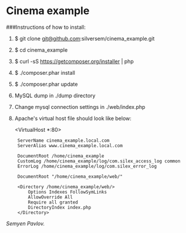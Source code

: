Cinema example
==============

###Instructions of how to install:

1) $ git clone git@github.com:silversem/cinema_example.git

2) $ cd cinema_example

3) $ curl -sS https://getcomposer.org/installer | php

4) $ ./composer.phar install

5) $ ./composer.phar update

6) MySQL dump in ./dump directory

7) Change mysql connection settings in ./web/index.php

8) Apache's virtual host file should look like below:

    <VirtualHost *:80>

        ServerName cinema_example.local.com
        ServerAlias www.cinema_example.local.com

        DocumentRoot /home/cinema_example
        CustomLog /home/cinema_example/log/com.silex_access_log common
        ErrorLog /home/cinema_example/log/com.silex_error_log

        DocumentRoot "/home/cinema_example/web/"

        <Directory /home/cinema_example/web/>
            Options Indexes FollowSymLinks
            AllowOverride All
            Require all granted
            DirectoryIndex index.php
        </Directory>

    </VirtualHost>


*Semyen Pavlov.*

